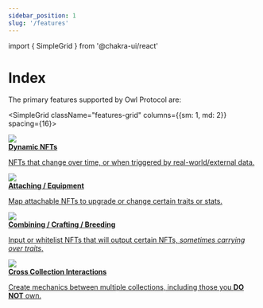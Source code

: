 ```yaml
---
sidebar_position: 1
slug: '/features'
---
```


import { SimpleGrid } from '@chakra-ui/react'

# Index

The primary features supported by Owl Protocol are:

<SimpleGrid className="features-grid" columns={{sm: 1, md: 2}} spacing={16}>
    <Box>
        <a href="/contracts/features/dynamic_nfts">
            <div className="cell-bg">
                <img src="/img/feature-dnft-v3.png"/>
                <br/>
                <strong>Dynamic NFTs</strong>
                <p>NFTs that change over time, or when triggered by real-world/external data.</p>
            </div>
        </a>
    </Box>
    <Box>
        <a href="/contracts/features/attaching">
            <div className="cell-bg">
                <img src="/img/feature-equipment-v3.png"/>
                <br/>
                <strong>Attaching / Equipment</strong>
                <p>Map attachable NFTs to upgrade or change certain traits or stats.</p>
            </div>
        </a>
    </Box>
    <Box>
        <a href="/contracts/features/crafting">
            <div className="cell-bg">
                <img src="/img/feature-combining-v3.png"/>
                <br/>
                <strong>Combining / Crafting / Breeding</strong>
                <p>Input or whitelist NFTs that will output certain NFTs, <i>sometimes carrying over traits</i>.</p>
            </div>
        </a>
    </Box>
    <Box>
        <a href="/contracts/features/crosschain">
            <div className="cell-bg">
                <img src="/img/feature-crosschain-v3.png"/>
                <br/>
                <strong>Cross Collection Interactions</strong>
                <p>Create mechanics between multiple collections, including those you <strong>DO NOT</strong> own.</p>
            </div>
        </a>
    </Box>
</SimpleGrid>
